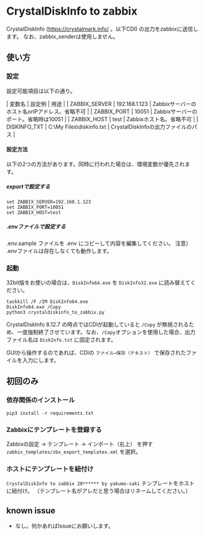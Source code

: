 # CrystalDiskInfo to zabbix

CrystalDiskInfo (https://crystalmark.info/ 。以下CDI) の出力をzabbixに送信します。
なお、zabbix_senderは使用しません。

## 使い方

### 設定

設定可能項目は以下の通り。

| 変数名 | 設定例 | 用途 | 
| ZABBIX_SERVER | 192.168.1.123 | Zabbixサーバーのホスト名orIPアドレス。省略不可 |
| ZABBIX_PORT | 10051 | Zabbixサーバーのポート。省略時は10051 |
| ZABBIX_HOST | test | Zabbixホスト名。省略不可 |
| DISKINFO_TXT | C:\My Files\diskinfo.txt | CrystalDiskInfoの出力ファイルのパス |

#### 設定方法

以下の2つの方法があります。同時に行われた場合は、環境変数が優先されます。

##### exportで設定する 

```
set ZABBIX_SERVER=192.168.1.123
set ZABBIX_PORT=10051
set ZABBIX_HOST=test
```

##### .envファイルで設定する

.env.sample ファイルを .env にコピーして内容を編集してください。
注意） .envファイルは存在しなくても動作します。

### 起動

32bit版をお使いの場合は、`DiskInfo64.exe` を `DiskInfo32.exe` に読み替えてください。

```
taskkill /F /IM DiskInfo64.exe
DiskInfo64.exe /Copy
python3 crystaldiskinfo_to_zabbix.py
```

CrystalDiskInfo 8.12.7 の時点ではCDIが起動していると `/Copy` が無視されるため、一度強制終了させています。なお、`/Copy`オプションを使用した場合、出力ファイル名は `DiskInfo.txt` に固定されます。

GUIから操作するのであれば、CDIの `ファイル→保存（テキスト）` で保存されたファイルを入力にします。

## 初回のみ

### 依存関係のインストール

`pip3 install -r requirements.txt`

### Zabbixにテンプレートを登録する

Zabbixの設定 → テンプレート → インポート（右上） を押す
`zabbix_templates/zbx_export_templates.xml` を選択。

### ホストにテンプレートを紐付け

`CrystalDiskInfo to zabbix 20****** by yakumo-saki` テンプレートをホストに紐付け。
（テンプレート名がアレだと思う場合はリネームしてください。）

## known issue

* なし。何かあればIssueにお願いします。